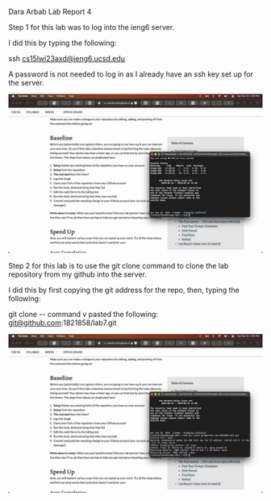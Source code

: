 Dara Arbab
Lab Report 4

Step 1 for this lab was to log into the ieng6 server.

I did this by typing the following:

ssh cs15lwi23axd@ieng6.ucsd.edu

A password is not needed to log in as I already have an ssh key set up for the server.

![step1.png](/step1.png)

Step 2 for this lab is to use the git clone command to clone the lab repository from my github into the server.

I did this by first copying the git address for the repo, then, typing the following:

git clone <COMMAND> <V>
-- command v pasted the following: git@github.com:1821858/lab7.git
  
![step2.png](/step2.png)
